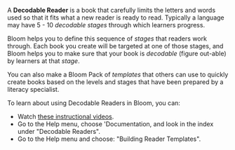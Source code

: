 A **Decodable Reader** is a book that carefully limits the letters and words used so that it fits what a new reader is ready to read. Typically a language may have 5 - 10 *decodable stages* through which learners progress. 

Bloom helps you to define this sequence of *stages* that readers work through. Each book you create will be targeted at one of those stages, and Bloom helps you to make sure that your book is *decodable* (figure out-able) by learners at that *stage*.

You can also make a Bloom Pack of *templates* that others can use to quickly create books based on the levels and stages that have been prepared by a literacy specialist.

To learn about using Decodable Readers in Bloom, you can:

- Watch [these instructional videos](http://tiny.cc/8vbwux).
- Go to the Help menu, choose 'Documentation, and look in the index under "Decodable Readers".
- Go to the Help menu and choose: "Building Reader Templates".
